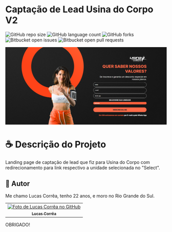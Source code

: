 # Captação de Lead Usina do Corpo V2

![GitHub repo size](https://img.shields.io/github/repo-size/correa0105/CaptacaoLead-UsinaDoCorpo-NodeJS?style=for-the-badge)
![GitHub language count](https://img.shields.io/github/languages/count/correa0105/CaptacaoLead-UsinaDoCorpo-NodeJS?style=for-the-badge)
![GitHub forks](https://img.shields.io/github/forks/correa0105/CaptacaoLead-UsinaDoCorpo-NodeJS?style=for-the-badge)
![Bitbucket open issues](https://img.shields.io/bitbucket/issues/correa0105/CaptacaoLead-UsinaDoCorpo-NodeJS?style=for-the-badge)
![Bitbucket open pull requests](https://img.shields.io/bitbucket/pr-raw/correa0105/CaptacaoLead-UsinaDoCorpo-NodeJS?style=for-the-badge)

<img src="exemplo.PNG" alt="Exemplo do Projeto">

# ☕ Descrição do Projeto

Landing page de captação de lead que fiz para Usina do Corpo com redirecionamento para link respectivo a unidade selecionada no "Select".   

## 🤝 Autor

Me chamo Lucas Corrêa, tenho 22 anos, e moro no Rio Grande do Sul.

<table>
  <tr>
    <td align="center">
      <a href="https://www.linkedin.com/in/correalucas0105/">
        <img src="https://media-exp1.licdn.com/dms/image/D4D03AQF6Kk2H3CSK4A/profile-displayphoto-shrink_800_800/0/1665624302558?e=1672272000&v=beta&t=qfdvWm1UzG_nsfApMUA0pC0EHtd9Z5QnsX6oQ_TZt7g" width="100px;" alt="Foto de Lucas Corrêa no GitHub"/><br>
        <sub>
            <b>Lucas Corrêa</b>
        </sub>
      </a>
    </td>
</table>

OBRIGADO!
